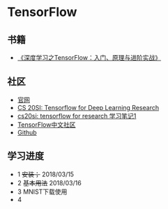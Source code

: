 # TensorFlow
## 书籍
- [《深度学习之TensorFlow：入门、原理与进阶实战》](https://www.amazon.cn/dp/B079MT22XL/ref=sr_1_14?ie=UTF8&qid=1520930234&sr=8-14&keywords=tensorflow)

## 社区

- [官网](www.tensorflow.org)
- [CS 20SI: Tensorflow for Deep Learning Research](https://www.bilibili.com/video/av9156347/?from=search&seid=6905181275544516403)
- [cs20si: tensorflow for research 学习笔记1](https://zhuanlan.zhihu.com/p/28488510)
- [TensorFlow中文社区](http://www.tensorfly.cn/)
- [Github](https://github.com/tensorflow)

## 学习进度

- 1  ~~安装；~~  2018/03/15
- 2 ~~基本用法~~ 2018/03/16
- 3 MNIST下载使用
- 4 
